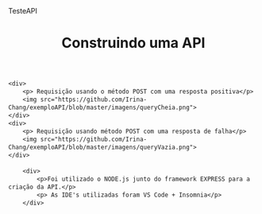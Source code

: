 <!DOCTYPE html>
<html lang="PT-BR">

<head>
    <meta charset="utf-8">
    TesteAPI
</head>

<body>
    <header>
        <h1> Construindo uma API</h1>
    </header>
    
    
    <div>
        <p> Requisição usando o método POST com uma resposta positiva</p>
        <img src="https://github.com/Irina-Chang/exemploAPI/blob/master/imagens/queryCheia.png">
    </div>
    <div>
        <p> Requisição usando método POST com uma resposta de falha</p>
        <img src="https://github.com/Irina-Chang/exemploAPI/blob/master/imagens/queryVazia.png"> 
    </div>
        
        <div>
            <p>Foi utilizado o NODE.js junto do framework EXPRESS para a criação da API.</p>
            <p> As IDE's utilizadas foram VS Code + Insomnia</p>
        </div>
</body>

</html>

